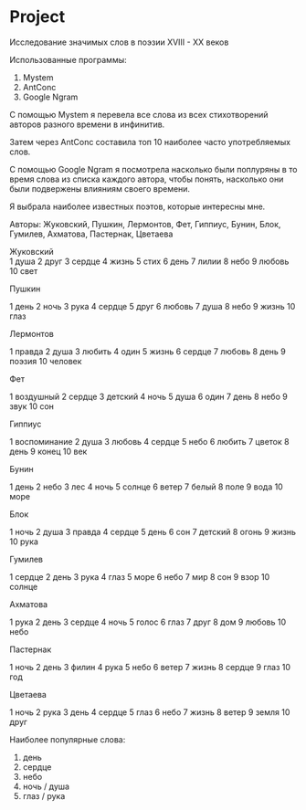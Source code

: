 # Project
Исследование значимых слов в поэзии XVIII - XX  веков

Использованные программы: 
1) Mystem 
2) AntConc
3) Google Ngram

С помощью Mystem я перевела все слова из всех стихотворений авторов разного времени в инфинитив. 

Затем через AntConc составила топ 10 наиболее часто употребляемых слов.

С помощью Google Ngram я посмотрела насколько были поплуряны в то время слова из списка каждого автора, чтобы понять, насколько они были подвержены влияниям своего времени.

Я выбрала наиболее известных поэтов, которые интересны мне. 

Авторы: Жуковский, Пушкин, Лермонтов, Фет, Гиппиус, Бунин, Блок, Гумилев, Ахматова, Пастернак, Цветаева


Жуковский         
1 душа
2 друг
3 сердце
4 жизнь
5 стих
6 день
7 лилии
8 небо
9 любовь
10 свет

Пушкин 

1 день
2 ночь
3 рука
4 сердце
5 друг
6 любовь
7 душа
 8 небо
9 жизнь 
10 глаз

Лермонтов

1 правда
2 душа
3 любить
4 один
5 жизнь
6 сердце
7 любовь
8 день
9 поэзия
10 человек

Фет

1 воздушный
2 сердце
3 детский 
4 ночь 
5 душа
6 один
7 день
8 небо
9 звук
10 сон

Гиппиус

1 воспоминание
2 душа
3 любовь
4 сердце
5 небо
6 любить 
7 цветок
8 день 
9 конец
10 век

Бунин

1 день
2 небо
3 лес
4 ночь 
5 солнце
6 ветер
7 белый
8 поле
9 вода
10 море

Блок

1 ночь
2 душа
3 правда 
4 сердце
5 день 
6 сон
7 детский 
8 огонь 
9 жизнь 
10 рука

Гумилев 

1 сердце
2 день
3 рука
4 глаз
5 море
6 небо
7 мир
8 сон
9 взор
10 солнце

Ахматова

1 рука
2 день
3 сердце
4 ночь
5 голос
6 глаз
7 друг
8 дом
9 любовь
10 небо

Пастернак

1 ночь
2 день
3 филин
4 рука
5 небо
6 ветер
7 жизнь 
8 сердце 
9 глаз
10 год

Цветаева 

1 ночь
2 рука
3 день
4 сердце
5 глаз
6 небо
7 жизнь
8 ветер
9 земля
10 друг



Наиболее популярные слова:
1. день 
2. сердце
3. небо 
4. ночь / душа
5. глаз / рука
